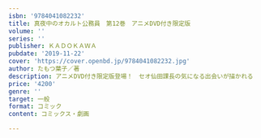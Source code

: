 ```yaml
---
isbn: '9784041082232'
title: 真夜中のオカルト公務員　第12巻　アニメDVD付き限定版
volume: ''
series: ''
publisher: ＫＡＤＯＫＡＷＡ
pubdate: '2019-11-22'
cover: 'https://cover.openbd.jp/9784041082232.jpg'
author: たもつ葉子／著
description: アニメDVD付き限定版登場！　セオ仙田課長の気になる出会いが描かれる
price: '4200'
genre: ''
target: 一般
format: コミック
content: コミックス・劇画

---
```

